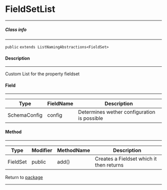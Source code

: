 # FieldSetList
---

##### Class info
---
`public` `extends ListNamingAbstractions<FieldSet>`

#### Description
---

Custom List for the property fieldset

#### Field
---
| Type | FieldName | Description |
|---|---|---|
|SchemaConfig|config|Determines wether configuration is possible|

#### Method
---
|Type|Modifier|MethodName|Description|
|---|---|---|---|
|FieldSet|public|add()|Creates a Fieldset which it then returns|


Return to [package](../Packages/website_list.md)

---
